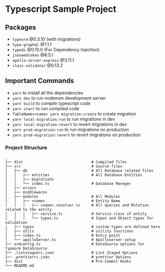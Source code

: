 # Typescript Sample Project

## Packages

- `typeorm` @0.3.10 (with migrations)
- `type-graphql` @1.1.1
- `typedi` @0.10.0 (For Dependency Injection)
- `jsonwebtoken` @8.5.1
- `apollo-server-express` @3.11.1
- `class-validator` @0.13.2

## Important Commands

- `yarn` to install all the dependencies
- `yarn dev` to run nodemon development server
- `yarn build` to compile typescript code
- `yarn start` to run compiled code
- `TableName=<name> yarn migration:create` to create migration
- `yarn local-migration:run` to run migrations in dev
- `yarn local-migration:revert` to revert migrations in dev
- `yarn prod-migration:run` to run migrations on production
- `yarn prod-migration:revert` to revert migrations on production

### Project Structure

    .
    ├── dist                               # Compiled files
    ├── src                                # Source files
    │   ├── db                             # All Database related files
    │   │   ├── entities                   # All Database Entities
    │   │   ├── migrations
    │   │   └── index.ts                   # Database Maneger
    │   ├── errors
    │   ├── middlewares
    │   ├── modules                        # All Modules
    │   │   ├── <name>                     # Entity Name
    │   │   │   ├── <name>.resolver.ts     # All queries and Mutation related to the entity
    │   │   │   ├── service.ts             # Service class of entity
    │   │   │   └── types.ts               # Input and Object types for validation
    │   ├── types                          # custom types are defined here
    │   ├── utils                          # utility functions
    │   ├── index.ts                       # Entry point
    │   └── apolloServer.ts                # Apolloserver setup
    ├── ormconfig.ts                       # DataSource options for typeorm DataScource
    ├── .lintstagedrc.json                 # Lint Staged Options
    ├── .prettierrc.json                   # prettier Options
    ├── dist                               # Pre-Commit Hooks
    └── README.md
